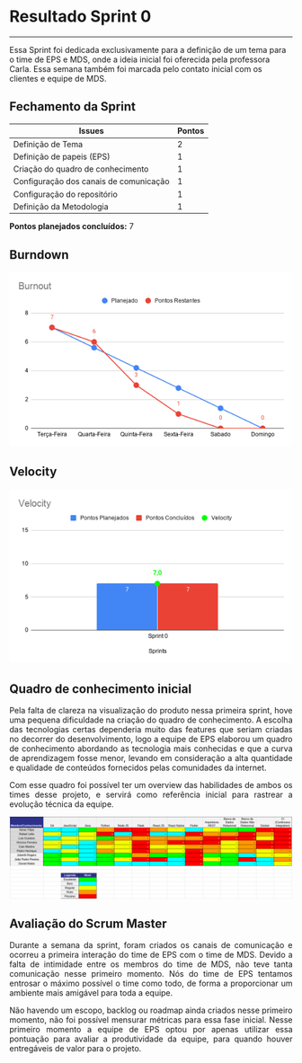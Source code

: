 # Resultado Sprint 0
<hr>

Essa Sprint foi dedicada exclusivamente para a definição de um tema para o time de EPS e MDS, onde a ideia inicial foi oferecida pela professora Carla. Essa semana também foi marcada pelo contato inicial com os clientes e equipe de MDS.

## Fechamento da Sprint

| Issues | Pontos |
| ------ | ------ |
| Definição de Tema | 2 |
| Definição de papeis (EPS) | 1 |
| Criação do quadro de conhecimento | 1 |
| Configuração dos canais de comunicação | 1 |
| Configuração do repositório | 1 |
| Definição da Metodologia | 1 |

**Pontos planejados concluídos:** 7

## Burndown

![Burnout Sprint 0](./img/burnout-sprint0.png)

## Velocity

![Velocity Sprint 0](./img/velocity_sprint0.png)

## Quadro de conhecimento inicial

<p style="text-align: justify;">
    Pela falta de clareza na visualização do produto nessa primeira sprint, hove uma pequena dificuldade na criação do quadro de conhecimento. A escolha das tecnologias certas dependeria muito das features que seriam criadas no decorrer do desenvolvimento, logo a equipe de EPS elaborou um quadro de conhecimento abordando as tecnologia mais conhecidas e que a curva de aprendizagem fosse menor, levando em consideração a alta quantidade e qualidade de conteúdos fornecidos pelas comunidades da internet. 
</p>

<p style="text-align: justify;">
    Com esse quadro foi possível ter um overview das habilidades de ambos os times desse projeto, e servirá como referência inicial para rastrear a evolução técnica da equipe.
</p>

![Quadro Sprint 0](./img/quadro-sprint-0.png)

## Avaliação do Scrum Master

<p style="text-align: justify;">
    Durante a semana da sprint, foram criados os canais de comunicação e ocorreu a primeira interação do time de EPS com o time de MDS. Devido a falta de intimidade entre os membros do time de MDS, não teve tanta comunicação nesse primeiro momento. Nós do time de EPS tentamos entrosar o máximo possível o time como todo, de forma a proporcionar um ambiente mais amigável para toda a equipe. 
</p>

<p style="text-align: justify;">
    Não havendo um escopo, backlog ou roadmap ainda criados nesse primeiro momento, não foi possível mensurar métricas para essa fase inicial. Nesse primeiro momento a equipe de EPS optou por apenas utilizar essa pontuação para avaliar a produtividade da equipe, para quando houver entregáveis de valor para o projeto.
</p>